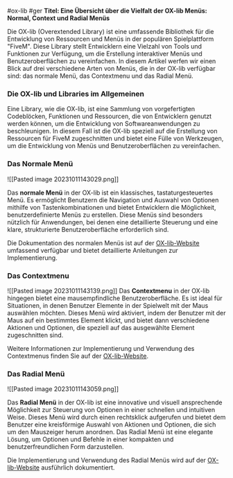 #ox-lib #ger
**Titel: Eine Übersicht über die Vielfalt der OX-lib Menüs: Normal, Context und Radial Menüs**

Die OX-lib (Overextended Library) ist eine umfassende Bibliothek für die Entwicklung von Ressourcen und Menüs in der populären Spielplattform "FiveM". Diese Library stellt Entwicklern eine Vielzahl von Tools und Funktionen zur Verfügung, um die Erstellung interaktiver Menüs und Benutzeroberflächen zu vereinfachen. In diesem Artikel werfen wir einen Blick auf drei verschiedene Arten von Menüs, die in der OX-lib verfügbar sind: das normale Menü, das Contextmenu und das Radial Menü.

### Die OX-lib und Libraries im Allgemeinen

Eine Library, wie die OX-lib, ist eine Sammlung von vorgefertigten Codeblöcken, Funktionen und Ressourcen, die von Entwicklern genutzt werden können, um die Entwicklung von Softwareanwendungen zu beschleunigen. In diesem Fall ist die OX-lib speziell auf die Erstellung von Ressourcen für FiveM zugeschnitten und bietet eine Fülle von Werkzeugen, um die Entwicklung von Menüs und Benutzeroberflächen zu vereinfachen.

### Das Normale Menü
![[Pasted image 20231011143029.png]]

Das **normale Menü** in der OX-lib ist ein klassisches, tastaturgesteuertes Menü. Es ermöglicht Benutzern die Navigation und Auswahl von Optionen mithilfe von Tastenkombinationen und bietet Entwicklern die Möglichkeit, benutzerdefinierte Menüs zu erstellen. Diese Menüs sind besonders nützlich für Anwendungen, bei denen eine detaillierte Steuerung und eine klare, strukturierte Benutzeroberfläche erforderlich sind.

Die Dokumentation des normalen Menüs ist auf der [OX-lib-Website](https://overextended.dev/ox_lib/Modules/Interface/Client/menu) umfassend verfügbar und bietet detaillierte Anleitungen zur Implementierung.

### Das Contextmenu

![[Pasted image 20231011143139.png]]
Das **Contextmenu** in der OX-lib hingegen bietet eine mausempfindliche Benutzeroberfläche. Es ist ideal für Situationen, in denen Benutzer Elemente in der Spielwelt mit der Maus auswählen möchten. Dieses Menü wird aktiviert, indem der Benutzer mit der Maus auf ein bestimmtes Element klickt, und bietet dann verschiedene Aktionen und Optionen, die speziell auf das ausgewählte Element zugeschnitten sind.

Weitere Informationen zur Implementierung und Verwendung des Contextmenus finden Sie auf der [OX-lib-Website](https://overextended.dev/ox_lib/Modules/Interface/Client/context).

### Das Radial Menü
![[Pasted image 20231011143059.png]]

Das **Radial Menü** in der OX-lib ist eine innovative und visuell ansprechende Möglichkeit zur Steuerung von Optionen in einer schnellen und intuitiven Weise. Dieses Menü wird durch einen rechtsklick aufgerufen und bietet dem Benutzer eine kreisförmige Auswahl von Aktionen und Optionen, die sich um den Mauszeiger herum anordnen. Das Radial Menü ist eine elegante Lösung, um Optionen und Befehle in einer kompakten und benutzerfreundlichen Form darzustellen.

Die Implementierung und Verwendung des Radial Menüs wird auf der [OX-lib-Website](https://overextended.dev/ox_lib/Modules/Interface/Client/radial) ausführlich dokumentiert.